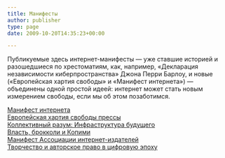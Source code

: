```yaml
---
title: Манифесты
author: publisher
type: page
date: 2009-10-20T14:35:23+00:00

---
```

Публикуемые здесь интернет-манифесты — уже ставшие историей и разошедшиеся по хрестоматиям, как, например, «Декларация независимости киберпространства» Джона Перри Барлоу, и новые («Европейская хартия свободы» и «Манифест интернета») — объединены одной простой идеей: интернет может стать новым измерением свободы, если мы об этом позаботимся.

[Манифест интернета][1]  
[Европейская хартия свободы прессы][2]  
[Коллективный разум: Инфраструктура будущего][3]  
[Власть, брокколи и Копими][4]  
[Манифест Ассоциации интернет-издателей][5]\
[Творчество и авторское право в цифровую эпоху][6]

 [1]: mi
 [2]: ehsp
 [3]: cr
 [4]: kopimi
 [5]: wp-manifest
 [6]: green
